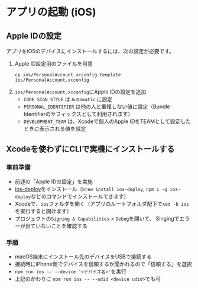 # アプリの起動 (iOS)

## Apple IDの設定

アプリをiOSのデバイスにインストールするには、次の設定が必要です。

1. Apple ID設定用のファイルを用意
   ```
   cp ios/PersonalAccount.xcconfig.template ios/PersonalAccount.xcconfig
   ```
2. `ios/PersonalAccount.xcconfig`にApple IDの設定を追加
   * `CODE_SIGN_STYLE` は `Automatic` に設定
   * `PERSONAL_IDENTIFIER` は他の人と重複しない値に設定（Bundle Identifierのサフィックスとして利用されます）
   * `DEVELOPMENT_TEAM` は、Xcodeで個人のApple IDをTEAMとして設定したときに表示される値を設定

## Xcodeを使わずにCLIで実機にインストールする

### 事前準備

- 前述の「Apple IDの設定」を実施
- [ios-deploy](https://github.com/ios-control/ios-deploy)をインストール（`brew install ios-deploy`, `npm i -g ios-deploy`などのコマンドでインストールできます）
- Xcodeで、`ios`フォルダを開く（アプリのルートフォルダ配下で`xed -b ios`を実行すると開けます）
- プロジェクトの`Signing & Capabilities` > `Debug`を開いて、 Singingでエラーが出ていないことを確認する

### 手順

- macOS端末にインストール先のデバイスをUSBで接続する
- 接続時にiPhone側でデバイスを信頼するか聞かれるので「信頼する」を選択
- `npm run ios -- --device '<デバイス名>'`を実行
- 上記のかわりに `npm run ios -- --udid <device udid>`でも可
